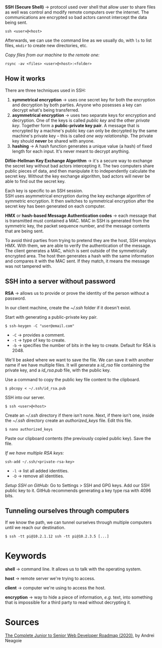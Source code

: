 __SSH (Secure Shell)__ → protocol used over shell that allow user to share files as well was control and modify remote computers over the internet. The communications are encrypted so bad actors cannot intercept the data being sent.

```
ssh <user>@<host>
```
Afterwards, we can use the command line as we usually do, with `ls` to list files, `mkdir` to create new directories, etc.

_Copy files from our machine to the remote one:_
```
rsync -av <files> <user>@<host>:<folder>
```

## How it works
There are three techniques used in SSH:
1. __symmetrical encryption__ → uses one secret key for both the encryption and decryption by both parties. Anyone who posesses a key can decrypt what's being transferred.
2. __asymmetrical encryption__ → uses two separate keys for encryption and decryption. One of the keys is called *public key* and the other *private key*. Together form a **public-private key pair**. A message that is encrypted by a machine's public key can only be decrypted by the same machine's private key – this is called *one way relationship*. The private key should **never** be shared with anyone.
3. __hashing__ → A hash function generates a unique value (a hash) of fixed length for each input. It's never meant to decrypt anything.

__Difiie-Hellman Key Exchange Algorithm__ → it's a secure way to exchange the secret key without bad actors intercepting it. The two computers share public pieces of data, and then manipulate it to independently calculate the secret key. Without the key exchange algorithm, bad actors will never be able to find out the secret key.

Each key is specific to an SSH session.\
SSH uses asymmetrical encryption during the key exchange algorithm of symmetric encryption. It then switches to symmetrical encryption after the secret key has been generated on each computer.

__HMX__ or __hash-based Message Authentication codes__ → each message that is transmitted must contained a MAC. MAC in SSH is generated from the symmetric key, the packet sequence number, and the message contents that are being sent.

To avoid third parties from trying to pretend they are the host, SSH employs HMX. With them, we are able to verify the authentication of the message. The client generates a MAC, which is sent outside of the symmetrically encrypted area. The host then generates a hash with the same information and compares it with the MAC sent. If they match, it means the message was not tampered with.

## SSH into a server without password
__RSA__ → allows us to provide or prove the identity of the person without a password.

In our client machine, create the *~/.ssh* folder if it doesn't exist.

Start with generating a public-private key pair.
```
$ ssh-keygen -C "user@email.com"
```
- `-C` → provides a comment.
- `-t` → type of key to create.
- `-b` → specifies the number of bits in the key to create. Default for RSA is 2048.

We'll be asked where we want to save the file. We can save it with another name if we have multiple files. It will generate a *id_rsa* file containing the private key, and a *id_rsa.pub* file, with the public key.

Use a command to copy the public key file content to the clipboard.
```
$ pbcopy < ~/.ssh/id_rsa.pub
```

SSH into our server.
```
$ ssh <user>@<host>
```
Create an *~/.ssh* directory if there isn't none. Next, if there isn't one, inside the *~/.ssh* directory create an *authorized_keys* file. Edit this file.
```
$ nano authorized_keys
```
Paste our clipboard contents (the previously copied public key). Save the file.

_If we have multiple RSA keys:_
```
ssh-add ~/.ssh/<private-rsa-key>
```
- `-l` → list all added identities.
- `-D` → remove all identities.

_Setup SSH on GitHub:_
Go to Settings > SSH and GPG keys. Add our SSH public key to it. GitHub recommends generating a key type rsa with 4096 bits.

## Tunneling ourselves through computers
If we know the path, we can tunnel ourselves through multiple computers until we reach our destination.
```
$ ssh -tt pi@10.2.1.12 ssh -tt pi@10.2.3.5 [...]
```

# Keywords
__shell__ → command line. It allows us to talk with the operating system.

__host__ → remote server we're trying to access.

__client__ → computer we're using to access the host.

__encryption__ → way to hide a piece of information, *e.g.* text, into something that is impossible for a third party to read without decrypting it.

# Sources
[The Complete Junior to Senior Web Developer Roadmap (2020)](https://www.udemy.com/course/the-complete-junior-to-senior-web-developer-roadmap/), by Andrei Neagoie
